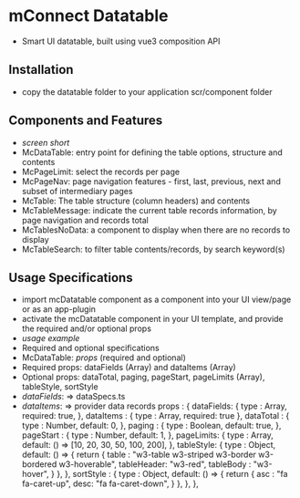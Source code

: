 # mConnect Datatable

- Smart UI datatable, built using vue3 composition API

## Installation

- copy the datatable folder to your application scr/component folder

## Components and Features

- *screen short*
- McDataTable: entry point for defining the table options, structure and contents
- McPageLimit: select the records per page
- McPageNav: page navigation features - first, last, previous, next and subset of intermediary pages
- McTable: The table structure (column headers) and contents
- McTableMessage: indicate the current table records information, by page navigation and records total
- McTablesNoData: a component to display when there are no records to display
- McTableSearch: to filter table contents/records, by search keyword(s)

## Usage Specifications

- import mcDatatable component as a component into your UI view/page or as an app-plugin
- activate the mcDatatable component in your UI template, and provide the required and/or optional props
- *usage example*
- Required and optional specifications
- McDataTable: *props* (required and optional)
- Required props: dataFields (Array<object>) and dataItems (Array<object>)
- Optional props: dataTotal, paging, pageStart, pageLimits (Array<number>), tableStyle, sortStyle
- *dataFields*: => dataSpecs.ts
- *dataItems*: => provider data records
props     : {
    dataFields: {
      type    : Array,
      required: true,
    },
    dataItems : {
      type    : Array,
      required: true
    },
    dataTotal : {
      type   : Number,
      default: 0,
    },
    paging    : {
      type   : Boolean,
      default: true,
    },
    pageStart : {
      type   : Number,
      default: 1,
    },
    pageLimits: {
      type   : Array,
      default: () => [10, 20, 30, 50, 100, 200],
    },
    tableStyle: {
      type   : Object,
      default: () => {
        return {
          table      : "w3-table w3-striped w3-border w3-bordered w3-hoverable",
          tableHeader: "w3-red",
          tableBody  : "w3-hover",
        }
      },
    },
    sortStyle : {
      type   : Object,
      default: () => {
        return {
          asc : "fa fa-caret-up",
          desc: "fa fa-caret-down",
        }
      },
    },
  },
